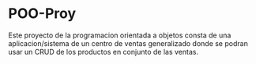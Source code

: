 # POO-Proy

Este proyecto de la programacion orientada a objetos consta de una aplicacion/sistema de un centro de ventas generalizado donde se podran usar un CRUD de los productos en conjunto de las ventas.
